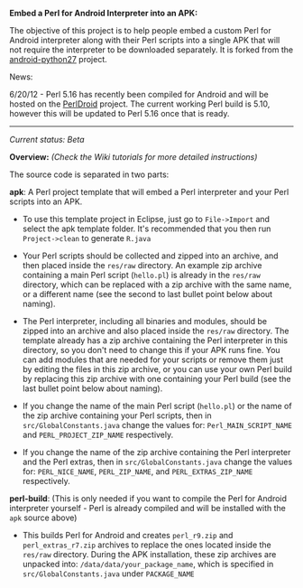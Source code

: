**Embed a Perl for Android Interpreter into an APK:**

The objective of this project is to help people embed a custom Perl for Android interpreter along with their Perl scripts into a single APK that will not require the interpreter to be downloaded separately. It is forked from the [android-python27](http://code.google.com/p/android-python27/) project.

News:

6/20/12 - Perl 5.16 has recently been compiled for Android and will be hosted on the
[PerlDroid](http://code.google.com/p/perldroid/) project. The current working Perl build is 5.10, however this will be updated to Perl 5.16 once that is ready.


---

_Current status: Beta_

**Overview:**
_(Check the Wiki tutorials for more detailed instructions)_

The source code is separated in two parts:

**apk**: A Perl project template that will embed a Perl interpreter and your Perl scripts into an APK.

  * To use this template project in Eclipse, just go to `File->Import` and select the apk template folder. It's recommended that you then run `Project->clean` to generate `R.java`

  * Your Perl scripts should be collected and zipped into an archive, and then placed inside the `res/raw` directory. An example zip archive containing a main Perl script (`hello.pl`) is already in the `res/raw` directory, which can be replaced with a zip archive with the same name, or a different name (see the second to last bullet point below about naming).

  * The Perl interpreter, including all binaries and modules, should be zipped into an archive and also placed inside the `res/raw` directory. The template already has a zip archive containing the Perl interpreter in this directory, so you don't need to change this if your APK runs fine. You can add modules that are needed for your scripts or remove them just by editing the files in this zip archive, or you can use your own Perl build by replacing this zip archive with one containing your Perl build (see the last bullet point below about naming).

  * If you change the name of the main Perl script (`hello.pl`) or the name of the zip archive containing your Perl scripts, then in `src/GlobalConstants.java` change the values for: `Perl_MAIN_SCRIPT_NAME` and `PERL_PROJECT_ZIP_NAME` respectively.

  * If you change the name of the zip archive containing the Perl interpreter and the Perl extras, then in `src/GlobalConstants.java` change the values for: `PERL_NICE_NAME`, `PERL_ZIP_NAME`, and `PERL_EXTRAS_ZIP_NAME` respectively.

**perl-build**: (This is only needed if you want to compile the Perl for Android interpreter yourself - Perl is already compiled and will be installed with the `apk` source above)

  * This builds Perl for Android and creates `perl_r9.zip` and `perl_extras_r7.zip` archives to replace the ones located inside the `res/raw` directory. During the APK installation, these zip archives are unpacked into: `/data/data/your_package_name`, which is specified in `src/GlobalConstants.java` under `PACKAGE_NAME`